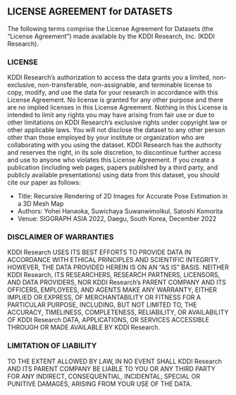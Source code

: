 ## LICENSE AGREEMENT for DATASETS

The following terms comprise the License Agreement for Datasets (the “License Agreement”) made available by the KDDI Research, Inc. (KDDI Research).

### LICENSE

KDDI Research’s authorization to access the data grants you a limited, non-exclusive, non-transferable, non-assignable, and terminable license to copy, modify, and use the data for your research in accordance with this License Agreement. No license is granted for any other purpose and there are no implied licenses in this License Agreement. Nothing in this License is intended to limit any rights you may have arising from fair use or due to other limitations on KDDI Research’s exclusive rights under copyright law or other applicable laws.
You will not disclose the dataset to any other person other than those employed by your institute or organization who are collaborating with you using the dataset.
KDDI Research has the authority and reserves the right, in its sole discretion, to discontinue further access and use to anyone who violates this License Agreement.
If you create a publication (including web pages, papers published by a third party, and publicly available presentations) using data from this dataset, you should cite our paper as follows:

- Title: Recursive Rendering of 2D Images for Accurate Pose Estimation in a 3D Mesh Map
- Authors: Yohei Hanaoka, Suwichaya Suwanwimolkul, Satoshi Komorita
- Venue: SIGGRAPH ASIA 2022, Daegu, South Korea, December 2022


### DISCLAIMER OF WARRANTIES

KDDI Research USES ITS BEST EFFORTS TO PROVIDE DATA IN ACCORDANCE WITH ETHICAL PRINCIPLES AND SCIENTIFIC INTEGRITY. HOWEVER, THE DATA PROVIDED HEREIN IS ON AN “AS IS” BASIS. NEITHER KDDI Research, ITS RESEARCHERS, RESEARCH PARTNERS, LICENSORS, AND DATA PROVIDERS, NOR KDDI Research’s PARENT COMPANY AND ITS OFFICERS, EMPLOYEES, AND AGENTS MAKE ANY WARRANTY, EITHER IMPLIED OR EXPRESS, OF MERCHANTABILITY OR FITNESS FOR A PARTICULAR PURPOSE, INCLUDING, BUT NOT LIMITED TO, THE ACCURACY, TIMELINESS, COMPLETENESS, RELIABILITY, OR AVAILABILITY OF KDDI Research DATA, APPLICATIONS, OR SERVICES ACCESSIBLE THROUGH OR MADE AVAILABLE BY KDDI Research.

### LIMITATION OF LIABILITY

TO THE EXTENT ALLOWED BY LAW, IN NO EVENT SHALL KDDI Research AND ITS PARENT COMPANY BE LIABLE TO YOU OR ANY THIRD PARTY FOR ANY INDIRECT, CONSEQUENTIAL, INCIDENTAL, SPECIAL OR PUNITIVE DAMAGES, ARISING FROM YOUR USE OF THE DATA.

